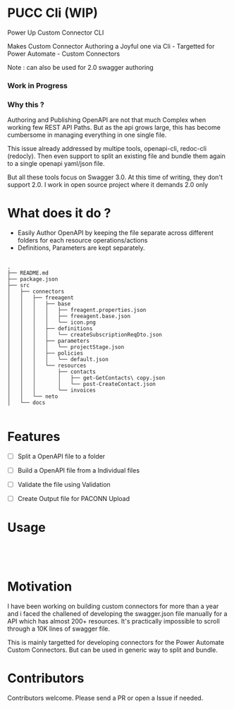 # PUCC Cli (WIP)

Power Up Custom Connector CLI

Makes Custom Connector Authoring a Joyful one via Cli - Targetted for Power Automate - Custom Connectors 

Note : can also be used for 2.0 swagger authoring

### Work in Progress

### Why this ?

Authoring and Publishing OpenAPI are not that much Complex when working few REST API Paths. But as the api grows large, this has become cumbersome in managing everything in one single file.

This issue already addressed by multipe tools, openapi-cli, redoc-cli (redocly). Then even support to split an existing file and bundle them again to a single openapi yaml/json file.

But all these tools focus on Swagger 3.0. At this time of writing, they don't support 2.0. I work in open source project where it demands 2.0 only

# What does it do ?

- Easily Author OpenAPI by keeping the file separate across different folders for each resource operations/actions
- Definitions, Parameters are kept separately.


```

.
├── README.md
├── package.json
├── src
│   ├── connectors
│   │   ├── freeagent
│   │   │   ├── base
│   │   │   │   ├── freagent.properties.json
│   │   │   │   ├── freeagent.base.json
│   │   │   │   └── icon.png
│   │   │   ├── definitions
│   │   │   │   └── createSubscriptionReqDto.json
│   │   │   ├── parameters
│   │   │   │   └── projectStage.json
│   │   │   ├── policies
│   │   │   │   └── default.json
│   │   │   └── resources
│   │   │       ├── contacts
│   │   │       │   ├── get-GetContacts\ copy.json
│   │   │       │   └── post-CreateContact.json
│   │   │       └── invoices
│   │   └── neto
│   └── docs


```



# Features

- [ ] Split a OpenAPI file to a folder
- [ ] Build a OpenAPI file from a Individual files
- [ ] Validate the file using Validation
- [ ] Create Output file for PACONN Upload



# Usage

```




```

# Motivation

I have been working on building custom connectors for more than a year and i faced the challened of developing the swagger.json file manually for a API which has almost 200+ resources. It's practically impossible to scroll through a 10K lines of swagger file.

This is mainly targetted for developing connectors for the Power Automate Custom Connectors. But can be used in generic way to split and bundle.


# Contributors

Contributors welcome. Please send a PR or open a Issue if needed.



